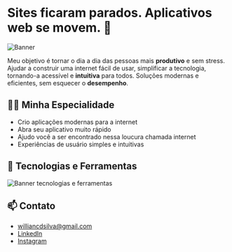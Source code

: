 # Sites ficaram parados. Aplicativos web se movem. 👋

![Banner](https://ygpxgpdlhythegrvfsqb.supabase.co/storage/v1/object/public/assets_public/web3.png)

Meu objetivo é tornar o dia a dia das pessoas mais **produtivo** e sem stress.
Ajudar a construir uma internet fácil de usar,
simplificar a tecnologia, tornando-a acessível e **intuitiva** para todos.
Soluções modernas e eficientes, sem esquecer o **desempenho**.

## 👨‍💻 Minha Especialidade

- Crio aplicações modernas para a internet
- Abra seu aplicativo muito rápido
- Ajudo você a ser encontrado nessa loucura chamada internet
- Experiências de usuário simples e intuitivas

## 🚀 Tecnologias e Ferramentas

![Banner tecnologias e ferramentas](https://ygpxgpdlhythegrvfsqb.supabase.co/storage/v1/object/public/assets_public/banner.png)

## 📫 Contato

- williancdsilva@gmail.com
- [LinkedIn](https://www.linkedin.com/in/willian-costa-damasceno-da-silva-04184049/)
- [Instagram](https://www.instagram.com/williancdsilva/)
